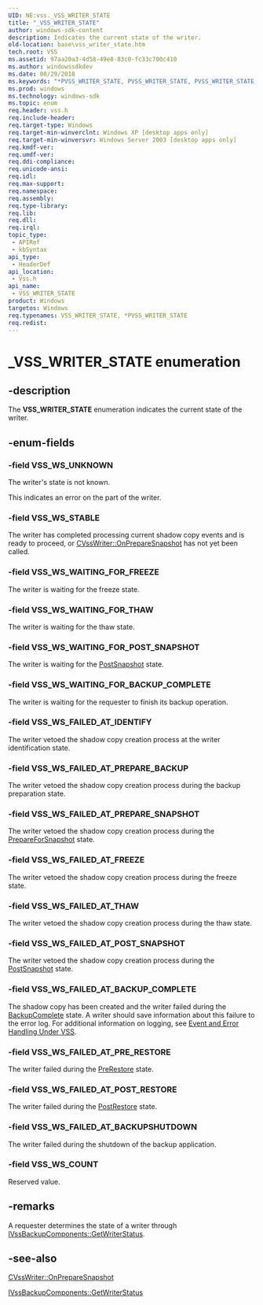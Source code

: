 ```yaml
---
UID: NE:vss._VSS_WRITER_STATE
title: "_VSS_WRITER_STATE"
author: windows-sdk-content
description: Indicates the current state of the writer.
old-location: base\vss_writer_state.htm
tech.root: VSS
ms.assetid: 97aa20a3-4d58-49e8-83c0-fc33c700c410
ms.author: windowssdkdev
ms.date: 08/29/2018
ms.keywords: "*PVSS_WRITER_STATE, PVSS_WRITER_STATE, PVSS_WRITER_STATE enumeration pointer [VSS], VSS_WRITER_STATE, VSS_WRITER_STATE enumeration [VSS], VSS_WS_COUNT, VSS_WS_FAILED_AT_BACKUPSHUTDOWN, VSS_WS_FAILED_AT_BACKUP_COMPLETE, VSS_WS_FAILED_AT_FREEZE, VSS_WS_FAILED_AT_IDENTIFY, VSS_WS_FAILED_AT_POST_RESTORE, VSS_WS_FAILED_AT_POST_SNAPSHOT, VSS_WS_FAILED_AT_PREPARE_BACKUP, VSS_WS_FAILED_AT_PREPARE_SNAPSHOT, VSS_WS_FAILED_AT_PRE_RESTORE, VSS_WS_FAILED_AT_THAW, VSS_WS_STABLE, VSS_WS_UNKNOWN, VSS_WS_WAITING_FOR_BACKUP_COMPLETE, VSS_WS_WAITING_FOR_FREEZE, VSS_WS_WAITING_FOR_POST_SNAPSHOT, VSS_WS_WAITING_FOR_THAW, _VSS_WRITER_STATE, _win32_vss_writer_state, base.vss_writer_state, vss/PVSS_WRITER_STATE, vss/VSS_WRITER_STATE, vss/VSS_WS_COUNT, vss/VSS_WS_FAILED_AT_BACKUPSHUTDOWN, vss/VSS_WS_FAILED_AT_BACKUP_COMPLETE, vss/VSS_WS_FAILED_AT_FREEZE, vss/VSS_WS_FAILED_AT_IDENTIFY, vss/VSS_WS_FAILED_AT_POST_RESTORE, vss/VSS_WS_FAILED_AT_POST_SNAPSHOT, vss/VSS_WS_FAILED_AT_PREPARE_BACKUP, vss/VSS_WS_FAILED_AT_PREPARE_SNAPSHOT, vss/VSS_WS_FAILED_AT_PRE_RESTORE, vss/VSS_WS_FAILED_AT_THAW, vss/VSS_WS_STABLE, vss/VSS_WS_UNKNOWN, vss/VSS_WS_WAITING_FOR_BACKUP_COMPLETE, vss/VSS_WS_WAITING_FOR_FREEZE, vss/VSS_WS_WAITING_FOR_POST_SNAPSHOT, vss/VSS_WS_WAITING_FOR_THAW"
ms.prod: windows
ms.technology: windows-sdk
ms.topic: enum
req.header: vss.h
req.include-header: 
req.target-type: Windows
req.target-min-winverclnt: Windows XP [desktop apps only]
req.target-min-winversvr: Windows Server 2003 [desktop apps only]
req.kmdf-ver: 
req.umdf-ver: 
req.ddi-compliance: 
req.unicode-ansi: 
req.idl: 
req.max-support: 
req.namespace: 
req.assembly: 
req.type-library: 
req.lib: 
req.dll: 
req.irql: 
topic_type:
 - APIRef
 - kbSyntax
api_type:
 - HeaderDef
api_location:
 - Vss.h
api_name:
 - VSS_WRITER_STATE
product: Windows
targetos: Windows
req.typenames: VSS_WRITER_STATE, *PVSS_WRITER_STATE
req.redist: 
---
```


# _VSS_WRITER_STATE enumeration


## -description


The <b>VSS_WRITER_STATE</b> enumeration indicates the current 
    state of the writer.


## -enum-fields




### -field VSS_WS_UNKNOWN

The writer's state is not known. 
      

This indicates an error on the part of the writer.


### -field VSS_WS_STABLE

The writer has completed processing current shadow copy events and is ready to proceed, or 
      <a href="https://msdn.microsoft.com/a077323e-d04c-4bf7-8aa6-5028fa1c6e6b">CVssWriter::OnPrepareSnapshot</a> has not yet 
      been called.


### -field VSS_WS_WAITING_FOR_FREEZE

The writer is waiting for the freeze state.


### -field VSS_WS_WAITING_FOR_THAW

The writer is waiting for the thaw state.


### -field VSS_WS_WAITING_FOR_POST_SNAPSHOT

The writer is waiting for the 
     <a href="https://msdn.microsoft.com/en-us/library/Aa384664(v=VS.85).aspx">PostSnapshot</a> state.


### -field VSS_WS_WAITING_FOR_BACKUP_COMPLETE

The writer is waiting for the requester to finish its backup operation.


### -field VSS_WS_FAILED_AT_IDENTIFY

The writer vetoed the shadow copy creation process at the writer identification state.


### -field VSS_WS_FAILED_AT_PREPARE_BACKUP

The writer vetoed the shadow copy creation process during the backup preparation state.


### -field VSS_WS_FAILED_AT_PREPARE_SNAPSHOT

The writer vetoed the shadow copy creation process during the <a href="https://msdn.microsoft.com/en-us/library/Aa384664(v=VS.85).aspx">PrepareForSnapshot</a> state.


### -field VSS_WS_FAILED_AT_FREEZE

The writer vetoed the shadow copy creation process during the freeze state.


### -field VSS_WS_FAILED_AT_THAW

The writer vetoed the shadow copy creation process during the thaw state.


### -field VSS_WS_FAILED_AT_POST_SNAPSHOT

The writer vetoed the shadow copy creation process during the 
     <a href="https://msdn.microsoft.com/en-us/library/Aa384664(v=VS.85).aspx">PostSnapshot</a> state.


### -field VSS_WS_FAILED_AT_BACKUP_COMPLETE

The shadow copy has been created and the writer failed during the 
      <a href="https://msdn.microsoft.com/ee49d4b1-f3f4-4c85-a3a2-f4452d066f21">BackupComplete</a> state. A writer 
      should save information about this failure to the error log. For additional information on logging, see 
      <a href="https://msdn.microsoft.com/6377d937-5739-45f5-9195-5d18be4069ce">Event and Error Handling Under VSS</a>.


### -field VSS_WS_FAILED_AT_PRE_RESTORE

The writer failed during the 
      <a href="https://msdn.microsoft.com/7a4c8869-9655-49a7-818b-98a08103f4b4">PreRestore</a> state.


### -field VSS_WS_FAILED_AT_POST_RESTORE

The writer failed during the 
      <a href="https://msdn.microsoft.com/01cf3931-59ef-4572-9f2e-aa210da0ac2d">PostRestore</a> state.


### -field VSS_WS_FAILED_AT_BACKUPSHUTDOWN

The writer failed during the shutdown of the backup application.


### -field VSS_WS_COUNT

Reserved value.


## -remarks



A requester determines the state of a writer through 
    <a href="https://msdn.microsoft.com/652e9630-291d-41cd-96d9-6a63988932a5">IVssBackupComponents::GetWriterStatus</a>.




## -see-also




<a href="https://msdn.microsoft.com/a077323e-d04c-4bf7-8aa6-5028fa1c6e6b">CVssWriter::OnPrepareSnapshot</a>



<a href="https://msdn.microsoft.com/652e9630-291d-41cd-96d9-6a63988932a5">IVssBackupComponents::GetWriterStatus</a>
 

 

